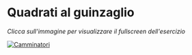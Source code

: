# Quadrati al guinzaglio

*Clicca sull'immagine per visualizzare il fullscreen dell'esercizio*

[![Camminatori](https://user-images.githubusercontent.com/60677625/112555124-da92e380-8dc7-11eb-850b-17d5bb9632b2.png "Camminatori")](https://editor.p5js.org/kaappa/full/mwB2N1aju)
